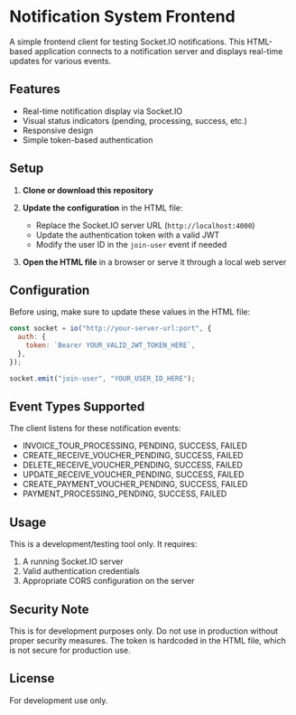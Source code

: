 # Notification System Frontend

A simple frontend client for testing Socket.IO notifications. This HTML-based application connects to a notification server and displays real-time updates for various events.

## Features

- Real-time notification display via Socket.IO
- Visual status indicators (pending, processing, success, etc.)
- Responsive design
- Simple token-based authentication

## Setup

1. **Clone or download this repository**
2. **Update the configuration** in the HTML file:

   - Replace the Socket.IO server URL (`http://localhost:4000`)
   - Update the authentication token with a valid JWT
   - Modify the user ID in the `join-user` event if needed

3. **Open the HTML file** in a browser or serve it through a local web server

## Configuration

Before using, make sure to update these values in the HTML file:

```javascript
const socket = io("http://your-server-url:port", {
  auth: {
    token: `Bearer YOUR_VALID_JWT_TOKEN_HERE`,
  },
});

socket.emit("join-user", "YOUR_USER_ID_HERE");
```

## Event Types Supported

The client listens for these notification events:

- INVOICE_TOUR_PROCESSING, PENDING, SUCCESS, FAILED
- CREATE_RECEIVE_VOUCHER_PENDING, SUCCESS, FAILED
- DELETE_RECEIVE_VOUCHER_PENDING, SUCCESS, FAILED
- UPDATE_RECEIVE_VOUCHER_PENDING, SUCCESS, FAILED
- CREATE_PAYMENT_VOUCHER_PENDING, SUCCESS, FAILED
- PAYMENT_PROCESSING_PENDING, SUCCESS, FAILED

## Usage

This is a development/testing tool only. It requires:

1. A running Socket.IO server
2. Valid authentication credentials
3. Appropriate CORS configuration on the server

## Security Note

This is for development purposes only. Do not use in production without proper security measures. The token is hardcoded in the HTML file, which is not secure for production use.

## License

For development use only.
